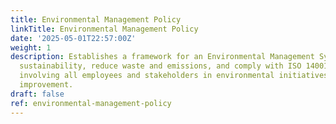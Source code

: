 ```yaml
---
title: Environmental Management Policy
linkTitle: Environmental Management Policy
date: '2025-05-01T22:57:00Z'
weight: 1
description: Establishes a framework for an Environmental Management System to promote
  sustainability, reduce waste and emissions, and comply with ISO 14001 standards,
  involving all employees and stakeholders in environmental initiatives and continuous
  improvement.
draft: false
ref: environmental-management-policy
---
```


